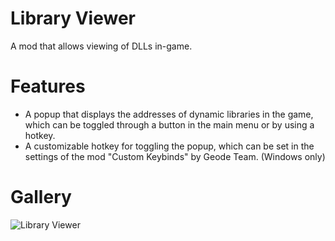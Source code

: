 # Library Viewer
A mod that allows viewing of DLLs in-game.

# Features
- A popup that displays the addresses of dynamic libraries in the game, which can be toggled through a button in the main menu or by using a hotkey.
- A customizable hotkey for toggling the popup, which can be set in the settings of the mod "Custom Keybinds" by Geode Team. (Windows only)

# Gallery
![Library Viewer](hiimjustin000.manager_viewer/library-viewer.png?scale=0.625)